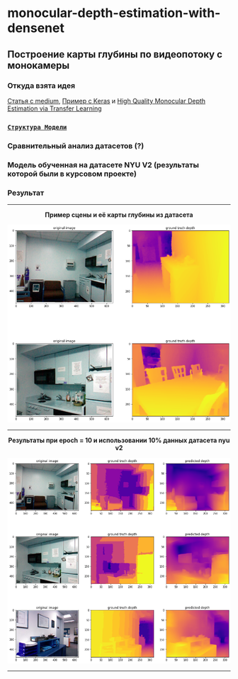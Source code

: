 # monocular-depth-estimation-with-densenet
## Построение карты глубины по видеопотоку с монокамеры
### Откуда взята идея
[Статья с medium](https://medium.com/mlearning-ai/monocular-depth-estimation-using-u-net-6f149fc34077), [Пример с Keras](https://keras.io/examples/vision/depth_estimation/) и [High Quality Monocular Depth Estimation via Transfer Learning](https://arxiv.org/pdf/1812.11941.pdf)

### [`Структура Модели`](https://github.com/vetasavitskaya/monocular-depth-estimation-with-densenet/blob/main/results/images/model_view.png)
### Сравнительный анализ датасетов (?)

### Модель обученная на датасете NYU V2 (результаты которой были в курсовом проекте)
### Результат
---

**<p align="center">Пример сцены и её карты глубины из датасета</p>**
**<p align="center">![](https://github.com/vetasavitskaya/monocular-depth-estimation-with-densenet/blob/main/results/images/results_10_pct_10_epochs/example_10_pct_10_epochs.png)</p>**

---

**<p align="center">Результаты при epoch = 10 и использовании 10% данных датасета nyu v2</p>**
**<p align="center">![*NYU Dataset Results*](https://github.com/vetasavitskaya/monocular-depth-estimation-with-densenet/blob/main/results/images/results_10_pct_10_epochs/results_10_pct_10_epochs.png)</p>**

---
